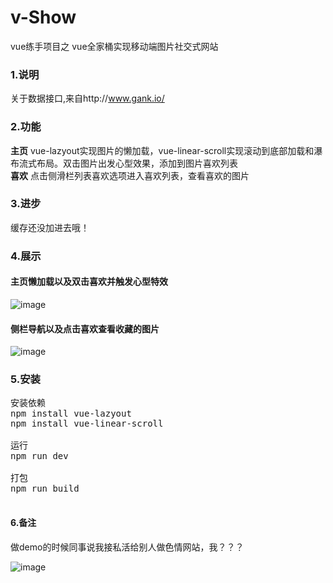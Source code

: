 # v-Show
vue练手项目之 vue全家桶实现移动端图片社交式网站
### 1.说明
关于数据接口,来自http://www.gank.io/



### 2.功能
<b>主页</b> vue-lazyout实现图片的懒加载，vue-linear-scroll实现滚动到底部加载和瀑布流式布局。双击图片出发心型效果，添加到图片喜欢列表  
<b>喜欢</b> 点击侧滑栏列表喜欢选项进入喜欢列表，查看喜欢的图片

### 3.进步
缓存还没加进去哦！
### 4.展示
#### 主页懒加载以及双击喜欢并触发心型特效
![image](http://wx3.sinaimg.cn/mw690/a73bc6a1ly1flncte2k8vg20ao0fde2z.gif)
#### 侧栏导航以及点击喜欢查看收藏的图片
![image](http://wx4.sinaimg.cn/mw690/a73bc6a1ly1flnctfxjclg20ao0fd1kx.gif)
### 5.安装
<pre>
安装依赖
npm install vue-lazyout
npm install vue-linear-scroll

运行
npm run dev

打包
npm run build

</pre>

#### 6.备注
做demo的时候同事说我接私活给别人做色情网站，我？？？  

![image](https://wx1.sinaimg.cn/mw1024/6ed961b0ly1fl57azjv2hj205k05k3yr.jpg)

